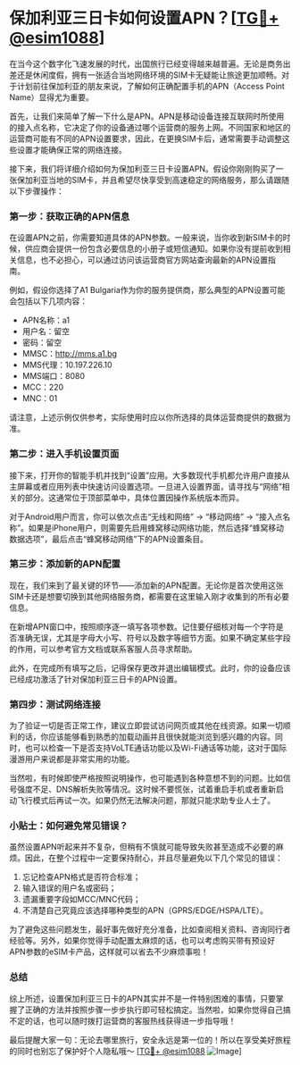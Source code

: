 # 保加利亚三日卡如何设置APN？[[TG💪+ @esim1088](https://t.me/s/esim1088)]

在当今这个数字化飞速发展的时代，出国旅行已经变得越来越普遍。无论是商务出差还是休闲度假，拥有一张适合当地网络环境的SIM卡无疑能让旅途更加顺畅。对于计划前往保加利亚的朋友来说，了解如何正确配置手机的APN（Access Point Name）显得尤为重要。

首先，让我们来简单了解一下什么是APN。APN是移动设备连接互联网时所使用的接入点名称，它决定了你的设备通过哪个运营商的服务上网。不同国家和地区的运营商可能有不同的APN设置要求，因此，在更换SIM卡后，通常需要手动调整这些设置才能确保正常的网络连接。

接下来，我们将详细介绍如何为保加利亚三日卡设置APN。假设你刚刚购买了一张保加利亚当地的SIM卡，并且希望尽快享受到高速稳定的网络服务，那么请跟随以下步骤操作：

### 第一步：获取正确的APN信息

在设置APN之前，你需要知道具体的APN参数。一般来说，当你收到新SIM卡的时候，供应商会提供一份包含必要信息的小册子或短信通知。如果你没有提前收到相关信息，也不必担心，可以通过访问该运营商官方网站查询最新的APN设置指南。

例如，假设你选择了A1 Bulgaria作为你的服务提供商，那么典型的APN设置可能会包括以下几项内容：
- APN名称：a1
- 用户名：留空
- 密码：留空
- MMSC：http://mms.a1.bg
- MMS代理：10.197.226.10
- MMS端口：8080
- MCC：220
- MNC：01

请注意，上述示例仅供参考，实际使用时应以你所选择的具体运营商提供的数据为准。

### 第二步：进入手机设置页面

接下来，打开你的智能手机并找到“设置”应用。大多数现代手机都允许用户直接从主屏幕或者应用列表中快速访问设置选项。一旦进入设置界面，请寻找与“网络”相关的部分。这通常位于顶部菜单中，具体位置因操作系统版本而异。

对于Android用户而言，你可以依次点击“无线和网络” -> “移动网络” -> “接入点名称”。如果是iPhone用户，则需要先启用蜂窝移动网络功能，然后选择“蜂窝移动数据选项”，最后点击“蜂窝移动网络”下的APN设置条目。

### 第三步：添加新的APN配置

现在，我们来到了最关键的环节——添加新的APN配置。无论你是首次使用这张SIM卡还是想要切换到其他网络服务商，都需要在这里输入刚才收集到的所有必要信息。

在新增APN窗口中，按照顺序逐一填写各项参数。记住要仔细核对每一个字符是否准确无误，尤其是字母大小写、符号以及数字等细节方面。如果不确定某些字段的作用，可以参考官方文档或联系客服人员寻求帮助。

此外，在完成所有填写之后，记得保存更改并退出编辑模式。此时，你的设备应该已经成功激活了针对保加利亚三日卡的APN设置。

### 第四步：测试网络连接

为了验证一切是否正常工作，建议立即尝试访问网页或其他在线资源。如果一切顺利的话，你应该能够看到熟悉的加载动画并且很快就能浏览到感兴趣的内容。同时，也可以检查一下是否支持VoLTE通话功能以及Wi-Fi通话等功能，这对于国际漫游用户来说都是非常实用的功能。

当然啦，有时候即使严格按照说明操作，也可能遇到各种意想不到的问题。比如信号强度不足、DNS解析失败等情况。这时候不要慌张，试着重启手机或者重新启动飞行模式后再试一次。如果仍然无法解决问题，那就只能求助专业人士了。

### 小贴士：如何避免常见错误？

虽然设置APN听起来并不复杂，但稍有不慎就可能导致失败甚至造成不必要的麻烦。因此，在整个过程中一定要保持耐心，并且尽量避免以下几个常见的错误：

1. 忘记检查APN格式是否符合标准；
2. 输入错误的用户名或密码；
3. 遗漏重要字段如MCC/MNC代码；
4. 不清楚自己究竟应该选择哪种类型的APN（GPRS/EDGE/HSPA/LTE）。

为了避免这些问题发生，最好事先做好充分准备，比如查阅相关资料、咨询同行者经验等。另外，如果你觉得手动配置太麻烦的话，也可以考虑购买带有预设好APN参数的eSIM卡产品，这样就可以省去不少麻烦事啦！

### 总结

综上所述，设置保加利亚三日卡的APN其实并不是一件特别困难的事情，只要掌握了正确的方法并按照步骤一步步执行即可轻松搞定。当然啦，如果你觉得自己搞不定的话，也可以随时拨打运营商的客服热线获得进一步指导哦！

最后提醒大家一句：无论去哪里旅行，安全永远是第一位的！所以在享受美好旅程的同时也别忘了保护好个人隐私哦～ [[TG💪+ @esim1088](https://t.me/s/esim1088) ![Image](https://i.postimg.cc/4NQfJmqS/Snipaste-2025-05-13-00-14-12.png)]